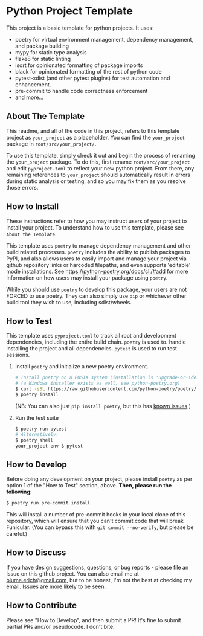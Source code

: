 Python Project Template
=======================

This project is a basic template for python projects. It uses:

* poetry for virtual environment management, dependency management, and package building
* mypy for static type analysis
* flake8 for static linting
* isort for opinionated formatting of package imports
* black for opinionated formatting of the rest of python code
* pytest-xdist (and other pytest plugins) for test automation and enhancement.
* pre-commit to handle code correctness enforcement
* and more...

About The Template
------------------

This readme, and all of the code in this project, refers to this template
project as `your_project` as a placeholder. You can find the `your_project`
package in `root/src/your_project/`.

To use this template, simply check it out and begin the process of renaming the
`your_project` package. To do this, first rename `root/src/your_project` and
edit `pyproject.toml` to reflect your new python project. From there, any
remaining references to `your_project` should automatically result in errors
during static analysis or testing, and so you may fix them as you resolve those
errors.

How to Install
--------------

These instructions refer to how you may instruct users of your project to
install your project. To understand how to use this template, please see `About
the Template`.

This template uses `poetry` to manage dependency management and other build
related processes. `poetry` includes the ability to publish packages to PyPI,
and also allows users to easily import and manage your project via github
repository links or harcoded filepaths, and even supports 'editable' mode
installations. See https://python-poetry.org/docs/cli/#add for more information
on how users may install your package using `poetry`.

While you should use `poetry` to develop this package, your users are not
FORCED to use poetry. They can also simply use `pip` or whichever other build
tool they wish to use, including sdist/wheels.

How to Test
-----------

This template uses `pyproject.toml` to track all root and development
dependencies, including the entire build chain. `poetry` is used to.
handle installing the project and all dependencies. `pytest` is used to run
test sessions.

1. Install `poetry` and initialize a new poetry environment.

   ```bash
   # Install poetry on a POSIX system (installation is 'upgrade-or-idempotent')
   # (a Windows installer exists as well, see python-poetry.org)
   $ curl -sSL https://raw.githubusercontent.com/python-poetry/poetry/master/get-poetry.py | python
   $ poetry install
   ```

   (NB: You can also just `pip install poetry`, but this has
   [known issues](https://python-poetry.org/docs/#alternative-installation-methods-not-recommended).)

2. Run the test suite

   ```bash
   $ poetry run pytest
   # Alternatively:
   $ poetry shell
   your_project-env $ pytest
   ```

How to Develop
--------------

Before doing any development on your project, please install `poetry` as per
option 1 of the "How to Test" section, above. **Then, please run the following**:

```bash
$ poetry run pre-commit install
```

This will install a number of pre-commit hooks in your local clone of this
repository, which will ensure that you can't commit code that will break
Funicular. (You can bypass this with `git commit --no-verify`, but please be
careful.)

How to Discuss
--------------

If you have design suggestions, questions, or bug reports - please file an
Issue on this github project. You can also email me at blume.erich@gmail.com,
but to be honest, I'm not the best at checking my email. Issues are more likely
to be seen.

How to Contribute
-----------------

Please see "How to Develop", and then submit a PR! It's fine to submit partial
PRs and/or pseudocode. I don't bite.

